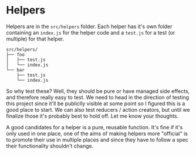 # Helpers

Helpers are in the `src/helpers` folder. Each helper has it's own folder containing an `index.js`
for the helper code and a `test.js` for a test (or multiple) for that helper.

```
src/helpers/
├── foo
│   ├── test.js
│   └── index.js
└── bar
    ├── test.js
    └── index.js
```

So why test these? Well, they should be pure or have managed side effects, and therefore really easy
to test. We need to head in the direction of testing this project since it'll be publiclly visible
at some point so I figured this is a good place to start. We can also test reducers / action
creators, but until we finalize those it's probably best to hold off. Let me know your thoughts.

A good candidates for a helper is a pure, reusable function. It's fine if it's only used in one
place, one of the aims of making helpers more "official" is to promote their use in multiple places
and since they have to follow a spec their functionality shouldn't change.
